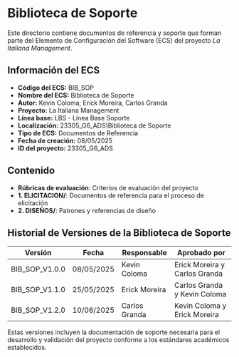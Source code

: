 # Biblioteca de Soporte

Este directorio contiene documentos de referencia y soporte que forman parte del Elemento de Configuración del Software (ECS) del proyecto *La Italiana   Management*.

## Información del ECS

- **Código del ECS:** BIB_SOP  
- **Nombre del ECS:** Biblioteca de Soporte  
- **Autor:** Kevin Coloma, Erick Moreira, Carlos Granda
- **Proyecto:** La Italiana   Management  
- **Línea base:** LBS - Línea Base Soporte  
- **Localización:** 23305_G6_ADS\Biblioteca de Soporte  
- **Tipo de ECS:** Documentos de Referencia  
- **Fecha de creación:** 08/05/2025  
- **ID del proyecto:** 23305_G6_ADS  

## Contenido

- **Rúbricas de evaluación**: Criterios de evaluación del proyecto
- **1. ELICITACION/**: Documentos de referencia para el proceso de elicitación
- **2. DISEÑOS/**: Patrones y referencias de diseño

## Historial de Versiones de la Biblioteca de Soporte

| Versión | Fecha | Responsable | Aprobado por |
|---------|-------|-------------|--------------|
| BIB_SOP_V1.0.0 | 08/05/2025 | Kevin Coloma | Erick Moreira y Carlos Granda |
| BIB_SOP_V1.1.0 | 25/05/2025 | Erick Moreira | Carlos Granda y Kevin Coloma |
| BIB_SOP_V1.2.0 | 10/06/2025 | Carlos Granda | Kevin Coloma y Erick Moreira |

Estas versiones incluyen la documentación de soporte necesaria para el desarrollo y validación del proyecto conforme a los estándares académicos establecidos.
